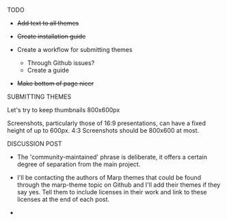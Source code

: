 TODO

- ~~Add text to all themes~~
- ~~Create installation guide~~
- Create a workflow for submitting themes
  - Through Github issues?
  - Create a guide

- ~~Make bottom of page nicer~~



SUBMITTING THEMES

Let's try to keep thumbnails 800x600px

Screenshots, particularly those of 16:9 presentations, can have a fixed height of up to 600px. 4:3 Screenshots should be 800x600 at most.



DISCUSSION POST

- The 'community-maintained' phrase is deliberate, it offers a certain degree of separation from the main project.

- I'll be contacting the authors of Marp themes that could be found through the marp-theme topic on Github and I'll add their themes if they say yes. Tell them to include licenses in their work and link to these licenses at the end of each post.
- 

